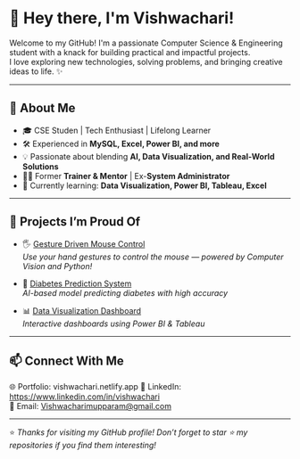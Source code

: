 # 👋 Hey there, I'm Vishwachari!

Welcome to my GitHub! I'm a passionate Computer Science & Engineering student with a knack for building practical and impactful projects.  
I love exploring new technologies, solving problems, and bringing creative ideas to life. ✨

---

## 🚀 About Me
- 🎓 CSE Studen | Tech Enthusiast | Lifelong Learner  
- 🛠️ Experienced in **MySQL, Excel, Power BI, and more**  
- 💡 Passionate about blending **AI, Data Visualization, and Real-World Solutions**  
- 🧑‍🏫 Former **Trainer & Mentor** | Ex-**System Administrator**  
- 🌱 Currently learning: **Data Visualization, Power BI, Tableau, Excel**  

---

## 💼 Projects I’m Proud Of
- 🖐️ [Gesture Driven Mouse Control](#)  
  *Use your hand gestures to control the mouse — powered by Computer Vision and Python!*  

- 🧬 [Diabetes Prediction System](#)  
  *AI-based model predicting diabetes with high accuracy*  

- 📊 [Data Visualization Dashboard](#)  
  *Interactive dashboards using Power BI & Tableau*  

---

## 📫 Connect With Me  
🌐 Portfolio: vishwachari.netlify.app 
💼 LinkedIn: https://www.linkedin.com/in/vishwachari  
📧 Email: Vishwacharimupparam@gmail.com

---
⭐️ *Thanks for visiting my GitHub profile! Don’t forget to star ⭐ my repositories if you find them interesting!*  
